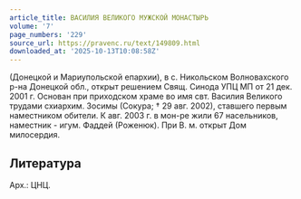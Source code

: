```yaml
---
article_title: ВАСИЛИЯ ВЕЛИКОГО МУЖСКОЙ МОНАСТЫРЬ
volume: '7'
page_numbers: '229'
source_url: https://pravenc.ru/text/149809.html
downloaded_at: '2025-10-13T10:08:58Z'
---
```


(Донецкой и Мариупольской епархии), в с. Никольском Волновахского р-на Донецкой обл., открыт решением Свящ. Синода УПЦ МП от 21 дек. 2001 г. Основан при приходском храме во имя свт. Василия Великого трудами схиархим. Зосимы (Сокура; † 29 авг. 2002), ставшего первым наместником обители. К авг. 2003 г. в мон-ре жили 67 насельников, наместник - игум. Фаддей (Роженюк). При В. м. открыт Дом милосердия.

## Литература

Арх.: ЦНЦ.

